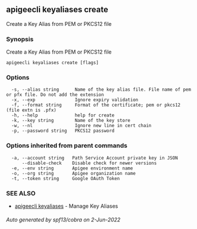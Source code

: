 ## apigeecli keyaliases create

Create a Key Alias from PEM or PKCS12 file

### Synopsis

Create a Key Alias from PEM or PKCS12 file

```
apigeecli keyaliases create [flags]
```

### Options

```
  -s, --alias string      Name of the key alias file. File name of pem or pfx file. Do not add the extension
  -x, --exp               Ignore expiry validation
  -f, --format string     Format of the certificate; pem or pkcs12 (file extn is .pfx)
  -h, --help              help for create
  -k, --key string        Name of the key store
  -w, --nl                Ignore new line in cert chain
  -p, --password string   PKCS12 password
```

### Options inherited from parent commands

```
  -a, --account string   Path Service Account private key in JSON
      --disable-check    Disable check for newer versions
  -e, --env string       Apigee environment name
  -o, --org string       Apigee organization name
  -t, --token string     Google OAuth Token
```

### SEE ALSO

* [apigeecli keyaliases](apigeecli_keyaliases.md)	 - Manage Key Aliases

###### Auto generated by spf13/cobra on 2-Jun-2022
